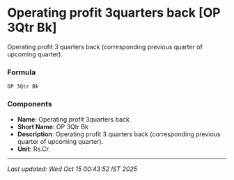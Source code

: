# Operating profit 3quarters back [OP 3Qtr Bk]
Operating profit 3 quarters back (corresponding previous quarter of upcoming quarter).

### Formula
```text
OP 3Qtr Bk
```


### Components
- **Name**: Operating profit 3quarters back
- **Short Name**: OP 3Qtr Bk
- **Description**: Operating profit 3 quarters back (corresponding previous quarter of upcoming quarter).
- **Unit**: Rs.Cr.

---
*Last updated: Wed Oct 15 00:43:52 IST 2025*
